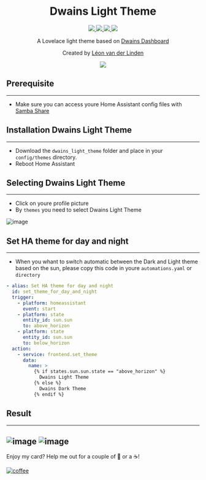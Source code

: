 <h1 align="center">Dwains Light Theme</h1> 


<p align="center">
  <a href="https://github.com/LRvdLinden/dwains_light_theme">
    <img src="https://img.shields.io/github/v/release/LRvdLinden/dwains_light_theme" />
  </a>
      <a href="https://github.com/LRvdLinden/dwains_light_theme">
    <img src="https://img.shields.io/github/downloads/LRvdLinden/dwains_light_theme/latest/total?color=purple&label=%20release%20Downloads" />
  </a>
    <a href="https://github.com/LRvdLinden/">
    <img src="https://img.shields.io/github/followers/LRvdLinden?style=social" />
  </a>
    </a>
    <a href="https://discord.gg/7yt64uX">
    <img src="https://img.shields.io/discord/688401603811999885" />
  </a>
</p>

<p align="center">A Lovelace light theme based on <a href=https://github.com/dwainscheeren/dwains-lovelace-dashboard>Dwains Dashboard</a></p>
<p align="center">Created by <a href="https://github.com/LRvdLinden">Léon van der Linden</a></p> 

<p align="center">
  <img src="https://user-images.githubusercontent.com/77990847/114995388-0e7c9880-9e9e-11eb-813b-ac55fb055534.png" />
</p>


## Prerequisite
---
- Make sure you can access youre Home Assistant config files with [Samba Share](https://www.youtube.com/watch?v=udqY2CYzYGk)


## Installation Dwains Light Theme
---
- Download the `dwains_light_theme` folder and place in your `config/themes` directory.
- Reboot Home Assistant

## Selecting Dwains Light Theme
---
- Click on youre profile picture
- By `themes` you need to select Dwains Light Theme 

![image](https://user-images.githubusercontent.com/77990847/114995688-61565000-9e9e-11eb-9787-e1d1a672e6bb.png)


## Set HA theme for day and night
---
- When you whant to switch automatic between the Dark and Light theme based on the sun, please copy this code in youre `automations.yaml` or `directory`
```yaml
- alias: Set HA theme for day and night
  id: set_theme_for_day_and_night
  trigger:
    - platform: homeassistant
      event: start
    - platform: state
      entity_id: sun.sun
      to: above_horizon
    - platform: state
      entity_id: sun.sun
      to: below_horizon
  action:
    - service: frontend.set_theme
      data:
        name: >
          {% if states.sun.sun.state == "above_horizon" %}
            Dwains Light Theme
          {% else %}
            Dwains Dark Theme
          {% endif %}
```
## Result
---
![image](https://user-images.githubusercontent.com/77990847/114995529-366bfc00-9e9e-11eb-929a-a19d4d4d494f.png)
![image](https://user-images.githubusercontent.com/77990847/114995357-04f33080-9e9e-11eb-951f-2588ec75bb2b.png)
---
Enjoy my card? Help me out for a couple of :beers: or a :coffee:!

[![coffee](https://www.buymeacoffee.com/assets/img/custom_images/black_img.png)](https://www.buymeacoffee.com/LRvdLinden)
